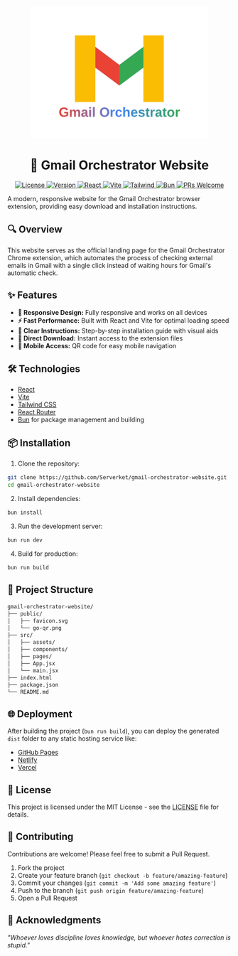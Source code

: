 <p align="center">
  <img src="public/gmail-orchestrator-logo.svg" alt="Gmail Orchestrator" width="400">
</p>

<h1 align="center">🚀 Gmail Orchestrator Website</h1>

<p align="center">
  <a href="https://github.com/Serverket/gmail-orchestrator/blob/master/LICENSE">
    <img src="https://img.shields.io/badge/license-MIT-blue.svg" alt="License">
  </a>
  <a href="#">
    <img src="https://img.shields.io/badge/version-1.0.0-green.svg" alt="Version">
  </a>
  <a href="https://reactjs.org/">
    <img src="https://img.shields.io/badge/React-18.2.0-61DAFB?logo=react" alt="React">
  </a>
  <a href="https://vitejs.dev/">
    <img src="https://img.shields.io/badge/Vite-4.5.x-646CFF?logo=vite" alt="Vite">
  </a>
  <a href="https://tailwindcss.com/">
    <img src="https://img.shields.io/badge/Tailwind-3.4.x-38B2AC?logo=tailwindcss" alt="Tailwind">
  </a>
  <a href="https://bun.sh/">
    <img src="https://img.shields.io/badge/Bun-1.2.x-F9F1E1?logo=bun" alt="Bun">
  </a>
  <a href="https://github.com/Serverket/gmail-orchestrator">
    <img src="https://img.shields.io/badge/PRs-welcome-brightgreen.svg" alt="PRs Welcome">
  </a>
</p>

A modern, responsive website for the Gmail Orchestrator browser extension, providing easy download and installation instructions.

## 🔍 Overview

This website serves as the official landing page for the Gmail Orchestrator Chrome extension, which automates the process of checking external emails in Gmail with a single click instead of waiting hours for Gmail's automatic check.

## ✨ Features

- **📱 Responsive Design:** Fully responsive and works on all devices
- **⚡ Fast Performance:** Built with React and Vite for optimal loading speed
- **🎯 Clear Instructions:** Step-by-step installation guide with visual aids
- **🔄 Direct Download:** Instant access to the extension files
- **📲 Mobile Access:** QR code for easy mobile navigation

## 🛠️ Technologies

- [React](https://reactjs.org/)
- [Vite](https://vitejs.dev/)
- [Tailwind CSS](https://tailwindcss.com/)
- [React Router](https://reactrouter.com/)
- [Bun](https://bun.sh/) for package management and building

## 📦 Installation

1. Clone the repository:
```bash
git clone https://github.com/Serverket/gmail-orchestrator-website.git
cd gmail-orchestrator-website
```

2. Install dependencies:
```bash
bun install
```

3. Run the development server:
```bash
bun run dev
```

4. Build for production:
```bash
bun run build
```

## 🔧 Project Structure

```
gmail-orchestrator-website/
├── public/
│   ├── favicon.svg
│   └── go-qr.png
├── src/
│   ├── assets/
│   ├── components/
│   ├── pages/
│   ├── App.jsx
│   └── main.jsx
├── index.html
├── package.json
└── README.md
```

## 🌐 Deployment

After building the project (`bun run build`), you can deploy the generated `dist` folder to any static hosting service like:

- [GitHub Pages](https://pages.github.com/)
- [Netlify](https://www.netlify.com/)
- [Vercel](https://vercel.com/)

## 🔐 License

This project is licensed under the MIT License - see the [LICENSE](LICENSE) file for details.

## 🤝 Contributing

Contributions are welcome! Please feel free to submit a Pull Request.

1. Fork the project
2. Create your feature branch (`git checkout -b feature/amazing-feature`)
3. Commit your changes (`git commit -m 'Add some amazing feature'`)
4. Push to the branch (`git push origin feature/amazing-feature`)
5. Open a Pull Request

## 🧠 Acknowledgments

_"Whoever loves discipline loves knowledge, but whoever hates correction is stupid."_
